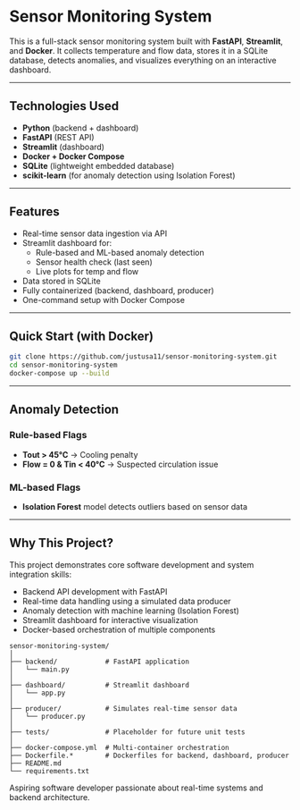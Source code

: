 # Sensor Monitoring System 

This is a full-stack sensor monitoring system built with **FastAPI**, **Streamlit**, and **Docker**. It collects temperature and flow data, stores it in a SQLite database, detects anomalies, and visualizes everything on an interactive dashboard.

---

## Technologies Used

- **Python** (backend + dashboard)
- **FastAPI** (REST API)
- **Streamlit** (dashboard)
- **Docker + Docker Compose**
- **SQLite** (lightweight embedded database)
- **scikit-learn** (for anomaly detection using Isolation Forest)

---

## Features

- Real-time sensor data ingestion via API
- Streamlit dashboard for:
  - Rule-based and ML-based anomaly detection
  - Sensor health check (last seen)
  - Live plots for temp and flow
- Data stored in SQLite
- Fully containerized (backend, dashboard, producer)
- One-command setup with Docker Compose

---

## Quick Start (with Docker)

```bash
git clone https://github.com/justusa11/sensor-monitoring-system.git
cd sensor-monitoring-system
docker-compose up --build
```

---
## Anomaly Detection

### Rule-based Flags
- **Tout > 45°C** → Cooling penalty  
- **Flow = 0 & Tin < 40°C** → Suspected circulation issue

### ML-based Flags
- **Isolation Forest** model detects outliers based on sensor data
---
## Why This Project?

This project demonstrates core software development and system integration skills:

- Backend API development with FastAPI  
- Real-time data handling using a simulated data producer  
- Anomaly detection with machine learning (Isolation Forest)  
- Streamlit dashboard for interactive visualization  
- Docker-based orchestration of multiple components

```
sensor-monitoring-system/
│
├── backend/            # FastAPI application
│   └── main.py         
│
├── dashboard/          # Streamlit dashboard
│   └── app.py          
│
├── producer/           # Simulates real-time sensor data
│   └── producer.py     
│
├── tests/              # Placeholder for future unit tests
│
├── docker-compose.yml  # Multi-container orchestration
├── Dockerfile.*        # Dockerfiles for backend, dashboard, producer
├── README.md           
└── requirements.txt    
```


Aspiring software developer passionate about real-time systems and backend architecture.


